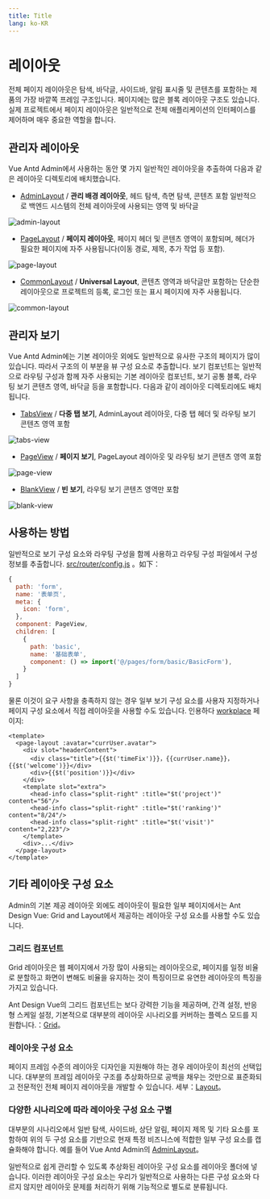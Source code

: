 ```yaml
---
title: Title
lang: ko-KR
---
```

# 레이아웃
전체 페이지 레이아웃은 탐색, 바닥글, 사이드바, 알림 표시줄 및 콘텐츠를 포함하는 제품의 가장 바깥쪽 프레임 구조입니다. 페이지에는 많은 블록 레이아웃 구조도 있습니다. 실제 프로젝트에서 페이지 레이아웃은 일반적으로 전체 애플리케이션의 인터페이스를 제어하며 매우 중요한 역할을 합니다.

## 관리자 레이아웃
Vue Antd Admin에서 사용하는 동안 몇 가지 일반적인 레이아웃을 추출하여 다음과 같은 레이아웃 디렉토리에 배치했습니다.
* [AdminLayout](https://github.com/iczer/vue-antd-admin/blob/master/src/layouts/AdminLayout.vue) / **관리 배경 레이아웃**, 헤드 탐색, 측면 탐색, 콘텐츠 포함 일반적으로 백엔드 시스템의 전체 레이아웃에 사용되는 영역 및 바닥글

![admin-layout](../assets/admin-layout.png)
* [PageLayout](https://github.com/iczer/vue-antd-admin/blob/master/src/layouts/PageLayout.vue) / **페이지 레이아웃**, 페이지 헤더 및 콘텐츠 영역이 포함되며, 헤더가 필요한 페이지에 자주 사용됩니다(이동 경로, 제목, 추가 작업 등 포함).

![page-layout](../assets/page-layout.png)
* [CommonLayout](https://github.com/iczer/vue-antd-admin/blob/master/src/layouts/CommonLayout.vue) / **Universal Layout**, 콘텐츠 영역과 바닥글만 포함하는 단순한 레이아웃으로 프로젝트의 등록, 로그인 또는 표시 페이지에 자주 사용됩니다.

![common-layout](../assets/common-layout.png)
## 관리자 보기
Vue Antd Admin에는 기본 레이아웃 외에도 일반적으로 유사한 구조의 페이지가 많이 있습니다. 따라서 구조의 이 부분을 뷰 구성 요소로 추출합니다.
보기 컴포넌트는 일반적으로 라우팅 구성과 함께 자주 사용되는 기본 레이아웃 컴포넌트, 보기 공통 블록, 라우팅 보기 콘텐츠 영역, 바닥글 등을 포함합니다. 다음과 같이 레이아웃 디렉토리에도 배치됩니다.
* [TabsView](https://github.com/iczer/vue-antd-admin/blob/master/src/layouts/TabsView.vue) / **다중 탭 보기**, AdminLayout 레이아웃, 다중 탭 헤더 및 라우팅 보기 콘텐츠 영역 포함

![tabs-view](../assets/tabs-view.png)
* [PageView](https://github.com/iczer/vue-antd-admin/blob/master/src/layouts/PageView.vue) / **페이지 보기**, PageLayout 레이아웃 및 라우팅 보기 콘텐츠 영역 포함

![page-view](../assets/page-view.png)
* [BlankView](https://github.com/iczer/vue-antd-admin/blob/master/src/layouts/BlankView.vue) / **빈 보기**, 라우팅 보기 콘텐츠 영역만 포함

![blank-view](../assets/blank-view.png)
## 사용하는 방법
일반적으로 보기 구성 요소와 라우팅 구성을 함께 사용하고 라우팅 구성 파일에서 구성 정보를 추출합니다. [src/router/config.js](https://github.com/iczer/vue-antd-admin/blob/master/src/router/config.js) 。如下：
```jsx {7,12}
{
  path: 'form',
  name: '表单页',
  meta: {
    icon: 'form',
  },
  component: PageView,
  children: [
    {
      path: 'basic',
      name: '基础表单',
      component: () => import('@/pages/form/basic/BasicForm'),
    }
  ]
}
```
물론 이것이 요구 사항을 충족하지 않는 경우 일부 보기 구성 요소를 사용자 지정하거나 페이지 구성 요소에서 직접 레이아웃을 사용할 수도 있습니다. 인용하다
[workplace](https://github.com/iczer/vue-antd-admin/blob/master/src/pages/dashboard/workplace/WorkPlace.vue) 페이지:
```vue {2,13}
<template>
  <page-layout :avatar="currUser.avatar">
    <div slot="headerContent">
      <div class="title">{{$t('timeFix')}}，{{currUser.name}}，{{$t('welcome')}}</div>
      <div>{{$t('position')}}</div>
    </div>
    <template slot="extra">
      <head-info class="split-right" :title="$t('project')" content="56"/>
      <head-info class="split-right" :title="$t('ranking')" content="8/24"/>
      <head-info class="split-right" :title="$t('visit')" content="2,223"/>
    </template>
    <div>...</div>
  </page-layout>
</template>
```
## 기타 레이아웃 구성 요소
Admin의 기본 제공 레이아웃 외에도 레이아웃이 필요한 일부 페이지에서는 Ant Design Vue: Grid and Layout에서 제공하는 레이아웃 구성 요소를 사용할 수도 있습니다.
### 그리드 컴포넌트
Grid 레이아웃은 웹 페이지에서 가장 많이 사용되는 레이아웃으로, 페이지를 일정 비율로 분할하고 화면이 변해도 비율을 유지하는 것이 특징이므로 유연한 레이아웃의 특징을 가지고 있습니다.

Ant Design Vue의 그리드 컴포넌트는 보다 강력한 기능을 제공하며, 간격 설정, 반응형 스케일 설정, 기본적으로 대부분의 레이아웃 시나리오를 커버하는 플렉스 모드를 지원합니다.：[Grid](https://www.antdv.com/components/grid-cn/)。
### 레이아웃 구성 요소
페이지 프레임 수준의 레이아웃 디자인을 지원해야 하는 경우 레이아웃이 최선의 선택입니다. 대부분의 프레임 레이아웃 구조를 추상화하므로 공백을 채우는 것만으로 표준화되고 전문적인 전체 페이지 레이아웃을 개발할 수 있습니다. 세부：[Layout](https://www.antdv.com/components/layout-cn/)。
### 다양한 시나리오에 따라 레이아웃 구성 요소 구별
대부분의 시나리오에서 일반 탐색, 사이드바, 상단 알림, 페이지 제목 및 기타 요소를 포함하여 위의 두 구성 요소를 기반으로 현재 특정 비즈니스에 적합한 일부 구성 요소를 캡슐화해야 합니다. 예를 들어 Vue Antd Admin의 [AdminLayout](https://github.com/iczer/vue-antd-admin/blob/master/src/layouts/AdminLayout.vue)。  
 
일반적으로 쉽게 관리할 수 있도록 추상화된 레이아웃 구성 요소를 레이아웃 폴더에 넣습니다. 이러한 레이아웃 구성 요소는 우리가 일반적으로 사용하는 다른 구성 요소와 다르지 않지만 레이아웃 문제를 처리하기 위해 기능적으로 별도로 분류됩니다.
